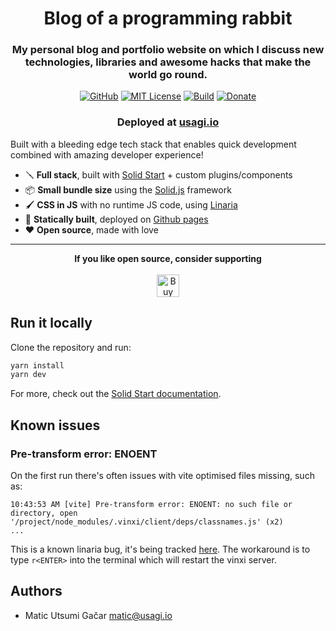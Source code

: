 <div align="center">
    <h1>Blog of a programming rabbit</h1>
    <h3>My personal blog and portfolio website on which I discuss new technologies, libraries and awesome hacks that make the world go round.</h3>

[![GitHub](https://img.shields.io/badge/GitHub-code-blue?logo=github)](https://github.com/shiro/blog)
[![MIT License](https://img.shields.io/github/license/shiro/blog?color=43A047&logo=linux&logoColor=white)](https://github.com/shiro/blog/blob/master/LICENSE)
[![Build](https://img.shields.io/github/actions/workflow/status/shiro/blog/CI.yml?color=00897B&logo=github-actions&logoColor=white)](https://github.com/shiro/blog/actions/workflows/CI.yml)
[![Donate](https://img.shields.io/badge/Ko--Fi-donate-orange?logo=ko-fi&color=E53935)](https://ko-fi.com/C0C3RTCCI)

</div>

<div align="center">
    <h3>Deployed at <a href="https://usagi.io">usagi.io</a></h3>
</div>

Built with a bleeding edge tech stack that enables quick development combined with amazing developer experience!

- 🪛 **Full stack**, built with [Solid Start](https://start.solidjs.com) + custom plugins/components
- 📦 **Small bundle size** using the [Solid.js](https://www.solidjs.com) framework
- 🖌️ **CSS in JS** with no runtime JS code, using [Linaria](https://linaria.dev)
- 💾 **Statically built**, deployed on [Github pages](https://pages.github.com)
- ❤️ **Open source**, made with love

---

<div align="center">
    <b>If you like open source, consider supporting</b>
    <br/>
    <br/>
    <a href='https://ko-fi.com/C0C3RTCCI' target='_blank'><img height='36' style='border:0px;height:36px;' src='https://storage.ko-fi.com/cdn/kofi3.png?v=3' border='0' alt='Buy Me a Coffee at ko-fi.com' /></a>
</div>

## Run it locally

Clone the repository and run:

```bash
yarn install
yarn dev
```

For more, check out the [Solid Start documentation](https://start.solidjs.com).

## Known issues

### Pre-transform error: ENOENT

On the first run there's often issues with vite optimised files missing, such as:

```
10:43:53 AM [vite] Pre-transform error: ENOENT: no such file or directory, open '/project/node_modules/.vinxi/client/deps/classnames.js' (x2)
...
```

This is a known linaria bug, it's being tracked [here](https://github.com/vitejs/vite/issues/14493).
The workaround is to type `r<ENTER>` into the terminal which will restart the vinxi server.

## Authors

- Matic Utsumi Gačar <matic@usagi.io>

